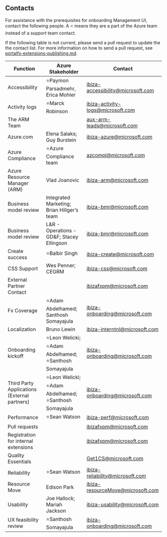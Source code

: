 ## Contacts
   
For assistance with the prerequisites for onboarding Management UI, contact the following people.  A :star: means they are a part of the Azure team instead of a support team contact.

If the following table is not current, please send a pull request to update the the contact list. For more information on how to send a pull request, see [portalfx-extensions-publishing.md](portalfx-extensions-publishing.md).

| Function                                      | Azure Stakeholder                          | Contact                                                                       |
| --------------------------------------------- | -----------------------------------------  | ----------------------------------------------------------------------------- |
| Accessibility	                                | :star:Paymon Parsadmehr, Erica Mohler            |  <a href="mailto:ibiza-accessibility@microsoft.com?subject=Accessibility">ibiza-accessibility@microsoft.com</a> |
| Activity logs	                                | :star:Marck Robinson                             | [ibiza-activity-logs@microsoft.com](mailto:ibiza-activity-logs@microsoft.com)  |
| The ARM Team                                  |                                            | [aux-arm-leads@microsoft.com](mailto:aux-arm-leads@microsoft.com)  |
| Azure.com	                                    | Elena Salaks; Guy Burstein                 | [ibiza-azure@microsoft.com](mailto:ibiza-azure@microsoft.com)  |
| Azure Compliance                              | :star:Azure Compliance team                      | [azcompl@microsoft.com](mailto:azcompl@microsoft.com)  |
| Azure Resource Manager (ARM)                  | Vlad Joanovic                              | [ibiza-arm@microsoft.com](mailto:ibiza-arm@microsoft.com)  |
| Business model review                         | Integrated Marketing; Brian Hillger’s team | [ibiza-bmr@microsoft.com](mailto:ibiza-bmr@microsoft.com)  |
| Business model review                         | L&R - Operations - GD\&F; Stacey Ellingson | [ibiza-bmr@microsoft.com](mailto:ibiza-bmr@microsoft.com)  |
| Create success                                | :star:Balbir Singh                               | [ibiza-create@microsoft.com](mailto:ibiza-create@microsoft.com)  |
| CSS Support                                   | Wes Penner; CEGRM                          | [ibiza-css@microsoft.com](mailto:ibiza-css@microsoft.com)  |
| External Partner Contact                      |                                            | [ibizafxpm@microsoft.com](mailto:ibizafxpm@microsoft.com)  |
| Fx Coverage 	                                | :star:Adam Abdelhamed; Santhosh Somayajula       | [ibiza-onboarding@microsoft.com](mailto:ibiza-onboarding@microsoft.com)  |
| Localization                                  | Bruno Lewin                                | [ibiza-interntnl@microsoft.com](mailto:ibiza-interntnl@microsoft.com)  |
| Onboarding kickoff                            | :star:Leon Welicki; :star:Adam Abdelhamed; :star:Santhosh Somayajula | [ibiza-onboarding@microsoft.com](mailto:ibiza-onboarding@microsoft.com) |
| Third Party Applications (External partners)  | :star:Leon Welicki; :star:Adam Abdelhamed; :star:Santhosh Somayajula | [ibiza-onboarding@microsoft.com](mailto:ibiza-onboarding@microsoft.com) |
| Performance                                   | :star:Sean Watson                                | [ibiza-perf@microsoft.com](mailto:ibiza-perf@microsoft.com) |
| Pull requests                                 |                                            | [ibizafxpm@microsoft.com](mailto:ibizafxpm@microsoft.com) |
| Registration for internal extensions          |                                            | [ibizafxpm@microsoft.com](mailto:ibizafxpm@microsoft.com) |
| Quality Essentials                            |                                            | [Get1CS@microsoft.com​](mailto:Get1CS@microsoft.com) |
| Reliability                                   | :star:Sean Watson                                | [ibiza-reliability@microsoft.com](mailto:ibiza-reliability@microsoft.com) |
| Resource Move                                 | Edison Park                                | [ibiza-resourceMove@microsoft.com](mailto:ibiza-resourceMove@microsoft.com) |
| Usability	                                    | Joe Hallock; Mariah Jackson                | [ibiza-usability@microsoft.com](mailto:ibiza-usability@microsoft.com) |
| UX feasibility review                         | :star:Santhosh Somayajula                        | [ibiza-onboarding@microsoft.com](mailto:ibiza-onboarding@microsoft.com) | 